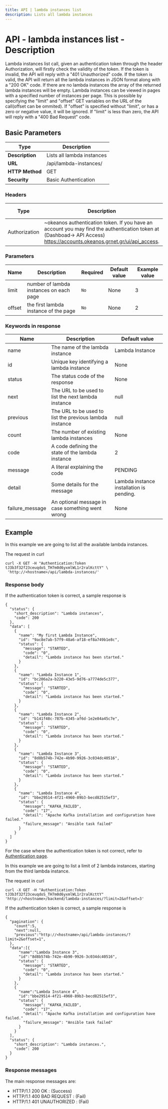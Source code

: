```yaml
---
title: API | lambda instances list
description: Lists all lambda instances
---
```


# API - lambda instances list - Description

Lambda instances list call, given an authentication token through the header Authorization,
will firstly check the validity of the token. If the token is invalid, the API will reply
with a "401 Unauthorized" code. If the token is valid, the API will return all the lambda
instances in JSON format along with a "200 OK" code. If there are no lambda instances the array
of the returned lambda instances will be empty. Lambda instances can be viewed in pages with
a specified number of instances per page. This is possible by specifying the "limit" and "offset"
GET variables on the URL of the call(offset can be ommited). If "offset" is specified without
"limit", or has a zero or negative value, it will be ignored. If "limit" is less than zero, the API
will reply with a "400 Bad Request" code.


## Basic Parameters

Type            | Description
----------------|--------------------------
**Description** | Lists all lambda instances
**URL**         | /api/lambda-instances/
**HTTP Method** | GET
**Security**    | Basic Authentication


### Headers

Type  | Description | Required | Default value | Example value
----------|-------------|----------|---------------|---------------
Authorization | ~okeanos authentication token. If you have an account you may find the authentication token at (Dashboad-> API Access) https://accounts.okeanos.grnet.gr/ui/api_access. | `Yes` | None | Token tJ3b3f32f23ceuqdoS_..


### Parameters

Name   | Description | Required | Default value | Example value
-------|-------------|----------|---------------|---------------
limit  | number of lambda instances on each page | `No` | None | 3
offset   | the first lambda instance of the page | `No` | None | 2


### Keywords in response
Name  | Description | Default value
------|------------|---------------
name  | The name of the lambda instance | Lambda Instance
id  | Unique key identifying a lambda instance | None
status | The status code of the response | None
next | The URL to be used to list the next lambda instance | null
previous | The URL to be used to list the previous lambda instance | null
count | The number of existing lambda instances | None
code | A code defining the state of the lambda instance| 2
message | A literal explaining the code| PENDING
detail | Some details for the message | Lambda instance installation is pending.
failure_message | An optional message in case something went wrong| None

## Example

In this example we are going to list all the available lambda instances.

The request in curl

```
curl -X GET -H "Authentication:Token tJ3b3f32f23ceuqdoS_TH7m0d6yxmlWL1r2ralKcttY" \
 'http://<hostname>/api/lambda-instances/'
```


### Response body

If the authentication token is correct, a sample response is


```
{
  "status": {
    "short_description": "Lambda instances",
    "code": 200
  },
  "data": [
    {
      "name": "My first Lambda Instance",
      "id": "9ac8e7ab-57f9-48a6-af18-ef8a749b1e8c",
      "status": {
        "message": "STARTED",
        "code": "0",
        "detail": "Lambda instance has been started."
      }
    },
    {
      "name": "Lambda Instance 1",
      "id": "bc206a2a-b220-43e5-9d76-a7774de5c377",
      "status": {
        "message": "STARTED",
        "code": "0",
        "detail": "Lambda instance has been started."
      }
    },
    {
      "name": "Lambda Instance 2",
      "id": "b141f48c-787b-4345-af6d-1e2e84a45c7e",
      "status": {
        "message": "STARTED",
        "code": "0",
        "detail": "Lambda instance has been started."
      }
    },
    {
      "name": "Lambda Instance 3",
      "id": "8d8b574b-742e-4b90-9926-3c034dc40516",
      "status": {
        "message": "STARTED",
        "code": "0",
        "detail": "Lambda instance has been started."
      }
    },
    {
      "name": "Lambda Instance 4",
      "id": "bbe29514-4f21-4960-89b3-becd82515ef3",
      "status": {
        "message": "KAFKA_FAILED",
        "code": "17",
        "detail": "Apache Kafka installation and configuration have failed."
        "failure_message": "Ansible task failed"
      }
    }
  ]
}
```

For the case where the authentication token is not correct, refer to [Authentication page](Authentication.md).

In this example we are going to list a limit of 2 lambda instances, starting from the third lambda instance.

The request in curl

```
curl -X GET -H "Authentication:Token tJ3b3f32f23ceuqdoS_TH7m0d6yxmlWL1r2ralKcttY" 'http://<hostname>/backend/lambda-instances/?limit=2&offset=3'
```

If the authentication token is correct, a sample response is

```
{
  "pagination": {
    "count":5,
    "next":null,
    "previous":"http://<hostname>/api/lambda-instances/?limit=2&offset=1",
  },
  "data":[{
      "name":"Lambda Instance 3",
      "id":"8d8b574b-742e-4b90-9926-3c034dc40516",
      "status": {
        "message": "STARTED",
        "code": "0",
        "detail": "Lambda instance has been started."
      }
    },
    {
      "name":"Lambda Instance 4",
      "id":"bbe29514-4f21-4960-89b3-becd82515ef3",
      "status": {
        "message": "KAFKA_FAILED",
        "code": "17",
        "detail": "Apache Kafka installation and configuration have failed."
        "failure_message": "Ansible task failed"
      }
    }
  ],
  "status": {
    "short_description": "Lambda instances.",
    "code": 200
  }
}
```

### Response messages

The main response messages are:

- HTTP/1.1 200 OK : (Success)
- HTTP/1.1 400 BAD REQUEST : (Fail)
- HTTP/1.1 401 UNAUTHORIZED : (Fail)
